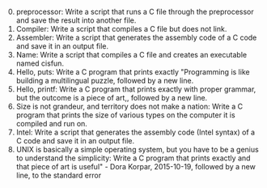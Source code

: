  0. preprocessor: Write a script that runs a C file through the preprocessor and save the result into another file.
 1. Compiler: Write a script that compiles a C file but does not link.
 2. Assembler: Write a script that generates the assembly code of a C code and save it in an output file.
 3. Name: Write a script that compiles a C file and creates an executable named cisfun.
 4. Hello, puts: Write a C program that prints exactly "Programming is like building a multilingual puzzle, followed by a new line.
 5. Hello, printf: Write a C program that prints exactly with proper grammar, but the outcome is a piece of art,, followed by a new line.
 6. Size is not grandeur, and territory does not make a nation: Write a C program that prints the size of various types on the computer it is compiled and run on.
 7. Intel: Write a script that generates the assembly code (Intel syntax) of a C code and save it in an output file.
 8. UNIX is basically a simple operating system, but you have to be a genius to understand the simplicity: Write a C program that prints exactly and that piece of art is useful" - Dora Korpar, 2015-10-19, followed by a new line, to the standard error
 

